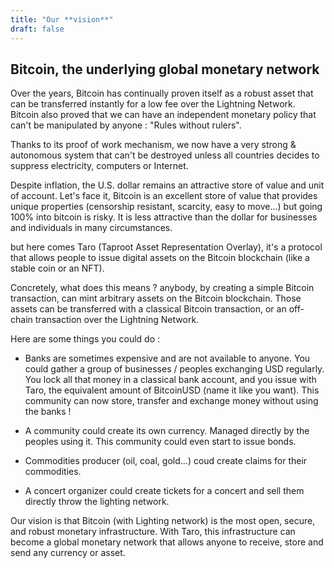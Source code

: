 ```yaml
---
title: "Our **vision**"
draft: false
---
```


## Bitcoin, the underlying global monetary network

Over the years, Bitcoin has continually proven itself as a robust asset that can be transferred instantly for a low fee
over the Lightning Network. Bitcoin also proved that we can have an independent monetary policy that can't be
manipulated by anyone : "Rules without rulers".

Thanks to its proof of work mechanism, we now have a very strong & autonomous system that can't be destroyed unless all
countries decides to suppress electricity, computers or Internet.

Despite inflation, the U.S. dollar remains an attractive store of value and unit of account. Let's face it, Bitcoin is
an excellent store of value that provides unique properties (censorship resistant, scarcity, easy to move...) but going
100% into bitcoin is risky. It is less attractive than the dollar for businesses and individuals in many circumstances.

but here comes Taro (Taproot Asset Representation Overlay), it's a protocol that allows people to issue digital assets
on the Bitcoin blockchain (like a stable coin or an NFT).

Concretely, what does this means ? anybody, by creating a simple Bitcoin transaction, can mint arbitrary assets on the
Bitcoin blockchain. Those assets can be transferred with a classical Bitcoin transaction, or an off-chain transaction
over the Lightning Network.

Here are some things you could do :

- Banks are sometimes expensive and are not available to anyone. You could gather a group of businesses / peoples
  exchanging USD regularly. You lock all that money in a classical bank account, and you issue with Taro, the equivalent
  amount of BitcoinUSD (name it like you want). This community can now store, transfer and exchange money without using
  the banks !

- A community could create its own currency. Managed directly by the peoples using it. This community could even start
  to issue bonds.

- Commodities producer (oil, coal, gold...) coud create claims for their commodities.

- A concert organizer could create tickets for a concert and sell them directly throw the lighting network.

Our vision is that Bitcoin (with Lighting network) is the most open, secure, and robust monetary infrastructure. With
Taro, this infrastructure can become a global monetary network that allows anyone to receive, store and send any
currency or asset.